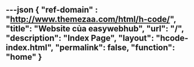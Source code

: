 ---json
{
  "ref-domain" : "http://www.themezaa.com/html/h-code/",
  "title": "Website của easywebhub",
  "url": "/",
  "description": "Index Page",
  "layout": "hcode-index.html",
  "permalink": false,
  "function": "home"
}
---
